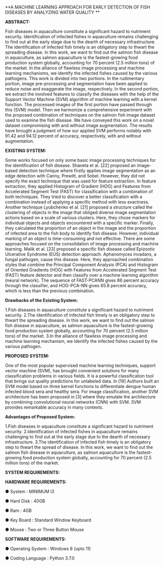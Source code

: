 **A MACHINE LEARNING APPROACH FOR EARLY DETECTION OF FISH DISEASES BY ANALYZING WATER QUALITY **

**ABSTRACT:**

Fish diseases in aquaculture constitute a significant hazard to nutriment security. Identification of infected fishes in aquaculture remains challenging to find out at the early stage due to the dearth of necessary infrastructure. The identification of infected fish timely is an obligatory step to thwart the spreading disease. In this work, we want to find out the salmon fish disease in aquaculture, as salmon aquaculture is the fastest-growing food production system globally, accounting for 70 percent (2.5 million tons) of the market. In the alliance of flawless image processing and machine learning mechanisms, we identify the infected fishes caused by the various pathogens. This work is divided into two portions. In the rudimentary portion, image pre-processing and segmentation have been applied to reduce noise and exaggerate the image, respectively. In the second portion, we extract the involved features to classify the diseases with the help of the Support Vector Machine (SVM) algorithm of machine learning with a kernel function. The processed images of the first portion have passed through this (SVM) model. Then we harmonize a comprehensive experiment with the proposed combination of techniques on the salmon fish image dataset used to examine the fish disease. We have conveyed this work on a novel dataset compromising with and without image augmentation. The results have brought a judgment of how our applied SVM performs notably with 91.42 and 94.12 percent of accuracy, respectively, with and without augmentation.

**EXISTING SYSTEM:**

Some works focused on only some basic image processing techniques for the identification of fish disease. Shaveta et al. [22] proposed an image-based detection technique where firstly applies image segmentation as an edge detection with Canny, Prewitt, and Sobel. However, they did not specify the exact technique that was used for feature extraction. In feature extraction, they applied Histogram of Gradient (HOG) and Features from Accelerated Segment Test (FAST) for classification with a combination of both techniques. They tried to discover a better classification with a combination instead of applying a specific method with less exactness. Another technique Lyubchenko et al. [21] proposed a structure called the clustering of objects in the image that obliged diverse image segmentation actions based on a scale of various clusters. Here, they chose markers for individual objects and objects encountered with a specific marker. Finally, they calculated the proportion of an object in the image and the proportion of infected area to the fish body to identify fish disease. However, individual marking of an object is time-consuming and not effective.
There are some approaches focused on the consolidation of image processing and machine learning. Malik et al. [23] proposed a specific fish disease called Epizootic Ulcerative Syndrome (EUS) detection approach. Aphanomyces invadans, a fungal pathogen, cause this disease. Here, they approached combination styles that combine the Principal Component Analysis (PCA) and Histogram of Oriented Gradients (HOG) with Features from Accelerated Segment Test (FAST) feature detector and then classify over a machine learning algorithm (neural network). The sequence of FAST-PCANN gives 86 percent accuracy through the classifier, and HOG-PCA-NN gives 65.8 percent accuracy, which is less than the previous combination.

**Drawbacks of the Existing System:**

1.Fish diseases in aquaculture constitute a significant hazard to nutriment security.
2.The identification of infected fish timely is an obligatory step to thwart the spreading disease. In this work, we want to find out the salmon fish disease in aquaculture, as salmon aquaculture is the fastest-growing food production system globally, accounting for 70 percent (2.5 million tons) of the market.
3.In the alliance of flawless image processing and machine learning mechanism, we identify the infected fishes caused by the various pathogen.

**PROPOSED SYSTEM:**

One of the most popular supervised machine learning techniques, support vector machine (SVM), has brought convenient solutions for many classification problems in various fields. It is a powerful classification tool that brings out quality predictions for unlabeled data. In [19] Authors built an SVM model based on three kernel functions to differentiate dengue human infected blood sera and healthy sera. For image classification, another SVM architecture has been proposed in [3] where they emulate the architecture by combining convolutional neural networks (CNN) with SVM. SVM provides remarkable accuracy in many contexts.

**Advantages of Proposed System:**

1.Fish diseases in aquaculture constitute a significant hazard to nutriment security.
2.Identification of infected fishes in aquaculture remains challenging to find out at the early stage due to the dearth of necessary infrastructure.
3.The identification of infected fish timely is an obligatory step to thwart the spread of disease. In this work, we want to find out the salmon fish disease in aquaculture, as salmon aquaculture is the fastest-growing food production system globally, accounting for 70 percent (2.5 million tons) of the market.

**SYSTEM REQUIREMENTS:**

**HARDWARE REQUIREMENTS:**

● System     :  MINIMUM i3

● Hard Disk  :  40GB

● Ram      :  4GB

● Key Board   :  Standard Window Keyboard

● Mouse    :  Two or Three Button Mouse


**SOFTWARE REQUIREMENTS:**

● Operating System  :  Windows 8 (upto 11)

● Coding Language  :  Python 3.7.0
